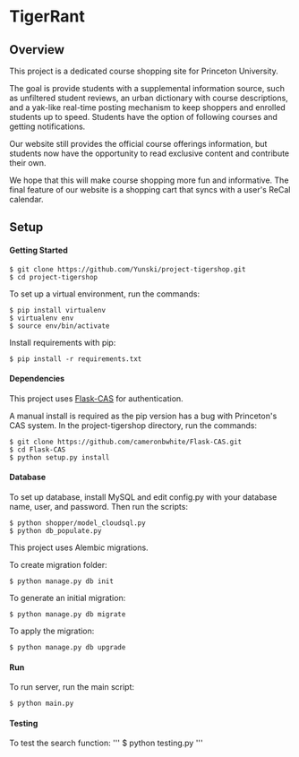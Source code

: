# TigerRant

## Overview
This project is a dedicated course shopping site for Princeton University.

The goal is provide students with a supplemental information source, such as unfiltered student reviews, an urban dictionary with course descriptions, and a yak-like real-time posting mechanism to keep shoppers and enrolled students up to speed. Students have the option of following courses and getting notifications.

Our website still provides the official course offerings information, but students now have the opportunity to read exclusive content and contribute their own.

We hope that this will make course shopping more fun and informative.
The final feature of our website is a shopping cart that syncs with a user's ReCal calendar.

## Setup
#### Getting Started
```
$ git clone https://github.com/Yunski/project-tigershop.git
$ cd project-tigershop
```
To set up a virtual environment, run the commands:
```
$ pip install virtualenv
$ virtualenv env
$ source env/bin/activate
```
Install requirements with pip:
```
$ pip install -r requirements.txt
```
#### Dependencies
This project uses [Flask-CAS](https://github.com/cameronbwhite/Flask-CAS) for authentication.

A manual install is required as the pip version has a bug with Princeton's CAS system.
In the project-tigershop directory, run the commands:
```
$ git clone https://github.com/cameronbwhite/Flask-CAS.git
$ cd Flask-CAS
$ python setup.py install
```
#### Database
To set up database, install MySQL and edit config.py with your database name, user, and password.
Then run the scripts:
```
$ python shopper/model_cloudsql.py
$ python db_populate.py
```
This project uses Alembic migrations. 

To create migration folder:
```
$ python manage.py db init
```
To generate an initial migration:
```
$ python manage.py db migrate
```
To apply the migration:
```
$ python manage.py db upgrade
```
#### Run
To run server, run the main script:
```
$ python main.py
```
#### Testing
To test the search function:
'''
$ python testing.py
'''

